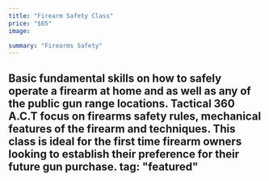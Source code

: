 ```yaml
---
title: "Firearm Safety Class"
price: "$65"
image:

summary: "Firearms Safety"
---
```

Basic fundamental skills on how to safely operate a firearm at home and as well as any of the public gun range locations.  Tactical 360 A.C.T focus on firearms safety rules, mechanical features of the firearm and techniques.  This class is ideal for the first time firearm owners looking to establish their preference for their future gun purchase.
tag: "featured"
---


<!--stackedit_data:
eyJoaXN0b3J5IjpbMTg4Nzc4ODQ3NCwxMDgyNDI4NjUxLC0zOT
I1OTkxODMsMTcwOTIzNTkzNl19
-->